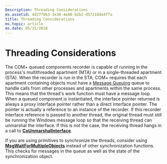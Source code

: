```yaml
---
Description: Threading Considerations
ms.assetid: 4d27f0b3-3e30-4e88-b2b2-d57218da4ffa
title: Threading Considerations
ms.topic: article
ms.date: 05/31/2018
---
```


# Threading Considerations

The COM+ queued components recorder is capable of running in the process's multithreaded apartment (MTA) or in a single-threaded apartment (STA). When the recorder is run in the STA, COM+ requires that each apartment containing objects must have a [Message Queuing](/previous-versions/windows/desktop/legacy/ms711472(v=vs.85)) queue to handle calls from other processes and apartments within the same process. This means that the thread's work function must have a message loop. When a queued component is instantiated, the interface pointer returned is always a proxy interface pointer rather than a direct interface pointer. The pointer is actually a reference to an instance of the recorder. If this recorder interface reference is passed to another thread, the original thread must still be running the Windows message loop so that the receiving thread can unmarshal the interface. If this is not the case, the receiving thread hangs in a call to [**CoUnmarshalInterface**](/windows/desktop/api/combaseapi/nf-combaseapi-counmarshalinterface).

If you are using primitives to synchronize the threads, consider using [**MsgWaitForMultipleObjects**](/windows/desktop/api/winuser/nf-winuser-msgwaitformultipleobjects) instead of other synchronization functions. This checks for messages in the queue as well as the state of the synchronization object.

 

 